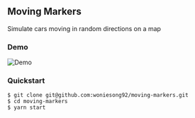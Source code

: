 ## Moving Markers

Simulate cars moving in random directions on a map

### Demo

![Demo](https://i.imgur.com/z2PxgGY.gif)

### Quickstart

```
$ git clone git@github.com:woniesong92/moving-markers.git
$ cd moving-markers
$ yarn start
```
